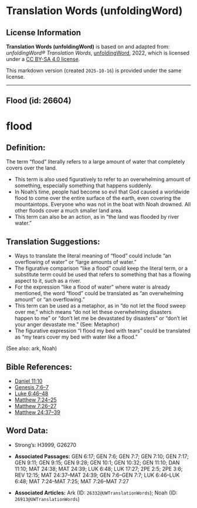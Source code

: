 # Translation Words (unfoldingWord)

## License Information

**Translation Words (unfoldingWord)** is based on and adapted from: _unfoldingWord® Translation Words_, [unfoldingWord](https://unfoldingword.org/utw), 2022, which is licensed under a [CC BY-SA 4.0 license](https://creativecommons.org/licenses/by-sa/4.0/legalcode.en).

This markdown version (created `2025-10-16`) is provided under the same license.



--------------------------------

## Flood (id: 26604)

flood
=====

Definition:
-----------

The term “flood” literally refers to a large amount of water that completely covers over the land.

* This term is also used figuratively to refer to an overwhelming amount of something, especially something that happens suddenly.
* In Noah’s time, people had become so evil that God caused a worldwide flood to come over the entire surface of the earth, even covering the mountaintops. Everyone who was not in the boat with Noah drowned. All other floods cover a much smaller land area.
* This term can also be an action, as in “the land was flooded by river water.”

Translation Suggestions:
------------------------

* Ways to translate the literal meaning of “flood” could include “an overflowing of water” or “large amounts of water.”
* The figurative comparison “like a flood” could keep the literal term, or a substitute term could be used that refers to something that has a flowing aspect to it, such as a river.
* For the expression “like a flood of water” where water is already mentioned, the word “flood” could be translated as “an overwhelming amount” or “an overflowing.”
* This term can be used as a metaphor, as in “do not let the flood sweep over me,” which means “do not let these overwhelming disasters happen to me” or “don’t let me be devastated by disasters” or “don’t let your anger devastate me.” (See: Metaphor)
* The figurative expression “I flood my bed with tears” could be translated as “my tears cover my bed with water like a flood.”

(See also: ark, Noah)

Bible References:
-----------------

* [Daniel 11:10](https://ref.ly/Dan11:10)
* [Genesis 7:6–7](https://ref.ly/Gen7:6-Gen7:7)
* [Luke 6:46–48](https://ref.ly/Luke6:46-Luke6:48)
* [Matthew 7:24–25](https://ref.ly/Matt7:24-Matt7:25)
* [Matthew 7:26–27](https://ref.ly/Matt7:26-Matt7:27)
* [Matthew 24:37–39](https://ref.ly/Matt24:37-Matt24:39)

Word Data:
----------

* Strong’s: H3999, G26270

* **Associated Passages:** GEN 6:17; GEN 7:6; GEN 7:7; GEN 7:10; GEN 7:17; GEN 9:11; GEN 9:15; GEN 9:28; GEN 10:1; GEN 10:32; GEN 11:10; DAN 11:10; MAT 24:38; MAT 24:39; LUK 6:48; LUK 17:27; 2PE 2:5; 2PE 3:6; REV 12:15; MAT 24:37–MAT 24:39; GEN 7:6–GEN 7:7; LUK 6:46–LUK 6:48; MAT 7:24–MAT 7:25; MAT 7:26–MAT 7:27
* **Associated Articles:** Ark (ID: `26332@UWTranslationWords`); Noah (ID: `26913@UWTranslationWords`)

